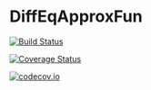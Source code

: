 # DiffEqApproxFun

[![Build Status](https://travis-ci.org/ChrisRackauckas/DiffEqApproxFun.jl.svg?branch=master)](https://travis-ci.org/ChrisRackauckas/DiffEqApproxFun.jl)

[![Coverage Status](https://coveralls.io/repos/ChrisRackauckas/DiffEqApproxFun.jl/badge.svg?branch=master&service=github)](https://coveralls.io/github/ChrisRackauckas/DiffEqApproxFun.jl?branch=master)

[![codecov.io](http://codecov.io/github/ChrisRackauckas/DiffEqApproxFun.jl/coverage.svg?branch=master)](http://codecov.io/github/ChrisRackauckas/DiffEqApproxFun.jl?branch=master)
